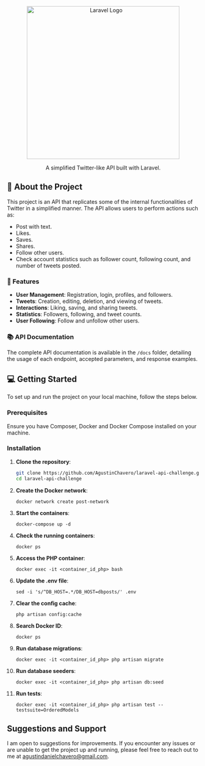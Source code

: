 <p align="center"><a href="https://laravel.com" target="_blank"><img src="https://raw.githubusercontent.com/laravel/art/master/logo-lockup/5%20SVG/2%20CMYK/1%20Full%20Color/laravel-logolockup-cmyk-red.svg" width="400" alt="Laravel Logo"></a></p>

<p align="center">

<p align="center">
  A simplified Twitter-like API built with Laravel.
</p>

## 📝 About the Project

This project is an API that replicates some of the internal functionalities of Twitter in a simplified manner. The API allows users to perform actions such as:

-   Post with text.
-   Likes.
-   Saves.
-   Shares.
-   Follow other users.
-   Check account statistics such as follower count, following count, and number of tweets posted.

### 🚀 Features

-   **User Management**: Registration, login, profiles, and followers.
-   **Tweets**: Creation, editing, deletion, and viewing of tweets.
-   **Interactions**: Liking, saving, and sharing tweets.
-   **Statistics**: Followers, following, and tweet counts.
-   **User Following**: Follow and unfollow other users.

### 📚 API Documentation

The complete API documentation is available in the `/docs` folder, detailing the usage of each endpoint, accepted parameters, and response examples.

## 💻 Getting Started

To set up and run the project on your local machine, follow the steps below.

### Prerequisites

Ensure you have Composer, Docker and Docker Compose installed on your machine.

### Installation

1. **Clone the repository**:
    ```bash
    git clone https://github.com/AgustinChavero/laravel-api-challenge.git
    cd laravel-api-challenge
    ```
2. **Create the Docker network**:
    ```
    docker network create post-network
    ```
3. **Start the containers**:
    ```
    docker-compose up -d
    ```
4. **Check the running containers**:
    ```
    docker ps
    ```
5. **Access the PHP container**:
    ```
    docker exec -it <container_id_php> bash
    ```
6. **Update the .env file**:
    ```
    sed -i 's/^DB_HOST=.*/DB_HOST=dbposts/' .env
    ```
7. **Clear the config cache**:
    ```
    php artisan config:cache
    ```
8. **Search Docker ID**:
    ```
    docker ps
    ```
9. **Run database migrations**:
    ```
    docker exec -it <container_id_php> php artisan migrate
    ```
10. **Run database seeders**:
    ```
    docker exec -it <container_id_php> php artisan db:seed
    ```
11. **Run tests**:
    ```
    docker exec -it <container_id_php> php artisan test --testsuite=OrderedModels
    ```

## Suggestions and Support

I am open to suggestions for improvements. If you encounter any issues or are unable to get the project up and running, please feel free to reach out to me at [agustindanielchavero@gmail.com](mailto:agustindanielchavero@gmail.com).
